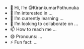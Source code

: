 - 👋 Hi, I’m @KirankumarPothunuka
- 👀 I’m interested in ...
- 🌱 I’m currently learning ...
- 💞️ I’m looking to collaborate on ...
- 📫 How to reach me ...
- 😄 Pronouns: ...
- ⚡ Fun fact: ...

<!---
KirankumarPothunuka/KirankumarPothunuka is a ✨ special ✨ repository because its `README.md` (this file) appears on your GitHub profile.
You can click the Preview link to take a look at your changes.
--->
